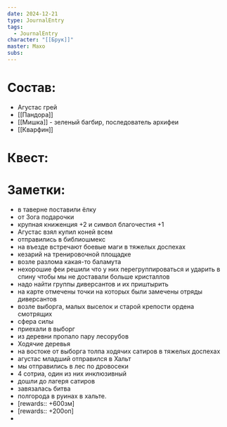 ```yaml
---
date: 2024-12-21
type: JournalEntry
tags:
  - JournalEntry
character: "[[Брук]]"
master: Махо
subs:
---
```

# Состав:
- Агустас грей
- [[Пандора]]
- [[Мишка]] - зеленый багбир, последователь архифеи
- [[Кварфин]]
# Квест:

# Заметки:
- в таверне поставили ёлку
- от Зога подарочки
- крупная книженция +2 и символ благочестия +1
- Агустас взял купил коней всем
- отправились в библиошмекс
- на въезде встречают боевые маги в тяжелых доспехах
- кезарий на тренировочной площадке
- возле разлома какая-то баламута
- нехорошие феи решили что у них перегруппироваться и ударить в спину чтобы мы не доставали больше кристаллов
- надо найти группы диверсантов и их приштырить
- на карте отмечены точки на которых были замечены отряды диверсантов
- возле выборга, малых выселок и старой крепости ордена смотрящих
- сфера силы
- приехали в выборг
- из деревни пропало пару лесорубов
- Ходячие деревья
- на востоке от выборга толпа ходячих сатиров в тяжелых доспехах
- агустас младший отправился в Хальт
- мы отправились в лес по дровосеки
- 4 сотриа, один из них инклюзивный
- дошли до лагеря сатиров
- завязалась битва
- полгорода в руинах в хальте.
- [rewards:: +600зм]
- [rewards:: +200оп]
- 